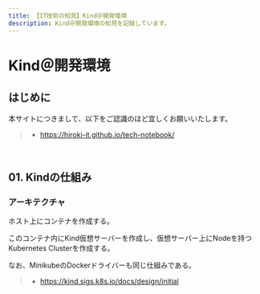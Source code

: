 ```yaml
---
title: 【IT技術の知見】Kind＠開発環境
description: Kind＠開発環境の知見を記録しています。
---
```


# Kind＠開発環境

## はじめに

本サイトにつきまして、以下をご認識のほど宜しくお願いいたします。

> - https://hiroki-it.github.io/tech-notebook/

<br>

## 01. Kindの仕組み

### アーキテクチャ

ホスト上にコンテナを作成する。

このコンテナ内にKind仮想サーバーを作成し、仮想サーバー上にNodeを持つKubernetes Clusterを作成する。

なお、MinikubeのDockerドライバーも同じ仕組みである。

> - https://kind.sigs.k8s.io/docs/design/initial

<br>

